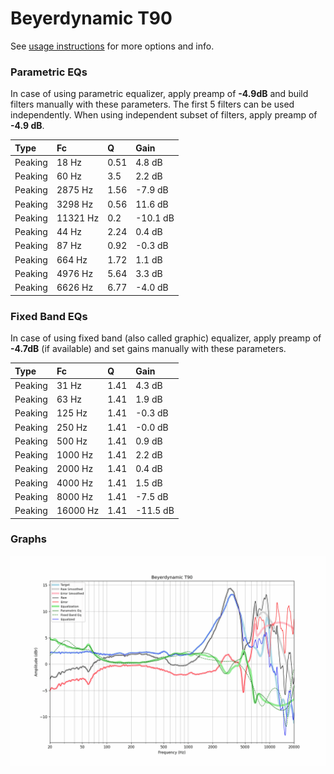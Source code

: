 # Beyerdynamic T90
See [usage instructions](https://github.com/jaakkopasanen/AutoEq#usage) for more options and info.

### Parametric EQs
In case of using parametric equalizer, apply preamp of **-4.9dB** and build filters manually
with these parameters. The first 5 filters can be used independently.
When using independent subset of filters, apply preamp of **-4.9 dB**.

| Type    | Fc       |    Q | Gain     |
|:--------|:---------|:-----|:---------|
| Peaking | 18 Hz    | 0.51 | 4.8 dB   |
| Peaking | 60 Hz    | 3.5  | 2.2 dB   |
| Peaking | 2875 Hz  | 1.56 | -7.9 dB  |
| Peaking | 3298 Hz  | 0.56 | 11.6 dB  |
| Peaking | 11321 Hz | 0.2  | -10.1 dB |
| Peaking | 44 Hz    | 2.24 | 0.4 dB   |
| Peaking | 87 Hz    | 0.92 | -0.3 dB  |
| Peaking | 664 Hz   | 1.72 | 1.1 dB   |
| Peaking | 4976 Hz  | 5.64 | 3.3 dB   |
| Peaking | 6626 Hz  | 6.77 | -4.0 dB  |

### Fixed Band EQs
In case of using fixed band (also called graphic) equalizer, apply preamp of **-4.7dB**
(if available) and set gains manually with these parameters.

| Type    | Fc       |    Q | Gain     |
|:--------|:---------|:-----|:---------|
| Peaking | 31 Hz    | 1.41 | 4.3 dB   |
| Peaking | 63 Hz    | 1.41 | 1.9 dB   |
| Peaking | 125 Hz   | 1.41 | -0.3 dB  |
| Peaking | 250 Hz   | 1.41 | -0.0 dB  |
| Peaking | 500 Hz   | 1.41 | 0.9 dB   |
| Peaking | 1000 Hz  | 1.41 | 2.2 dB   |
| Peaking | 2000 Hz  | 1.41 | 0.4 dB   |
| Peaking | 4000 Hz  | 1.41 | 1.5 dB   |
| Peaking | 8000 Hz  | 1.41 | -7.5 dB  |
| Peaking | 16000 Hz | 1.41 | -11.5 dB |

### Graphs
![](./Beyerdynamic%20T90.png)